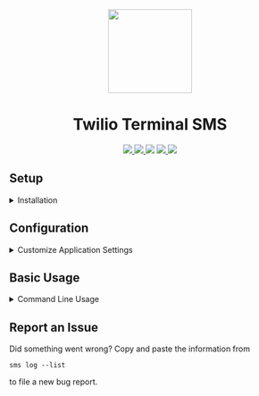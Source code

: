 <p align="center">
  <a title="Project Logo">
    <img height="150" style="margin-top:15px" src="https://www.twilio.com/docs/static/company/img/logos/red/twilio-mark-red.cda4b5cd0.svg">
  </a>
</p>

<h1 align="center">Twilio Terminal SMS</h1>

<p align="center">
    <a href="https://github.com/hentai-chan/sms" title="Release Version">
        <img src="https://img.shields.io/badge/Release-0.0.1%20-blue">
    </a>
    <a href="https://github.com/hentai-chan/sms/actions/workflows/python-app.yml" title="Unit Tests">
        <img src="https://github.com/hentai-chan/sms/actions/workflows/python-app.yml/badge.svg">
    </a>
    <a title="Supported Python Versions">
        <img src="https://img.shields.io/badge/Python-3.8%20%7C%203.9%20-blue">
    </a>
    <a href="https://www.gnu.org/licenses/gpl-3.0.en.html" title="License Information" target="_blank" rel="noopener noreferrer">
        <img src="https://img.shields.io/badge/License-GPLv3-blue.svg">
    </a>
    <a href="https://archive.softwareheritage.org/browse/origin/?origin_url=https://github.com/hentai-chan/sms" title="Software Heritage Archive" target="_blank" rel="noopener noreferrer">
        <img src="https://archive.softwareheritage.org/badge/origin/https://github.com/hentai-chan/sms.git/">
    </a>
</p>

## Setup

<details>
<summary>Installation</summary>

[pipx](https://pypa.github.io/pipx/) is the recommended way to install
Python applications in an isolated environment:

```cli
pipx install git+https://github.com/hentai-chan/sms.git
```

Fire up a debug build in `./venv`:

```cli
git clone https://github.com/hentai-chan/sms.git
cd ./speedtest
python -m venv venv/
source venv/bin/activate
pip install -e .
```

</details>

## Configuration

<details>
<summary>Customize Application Settings</summary>

TODO

</details>

## Basic Usage

<details>
<summary>Command Line Usage</summary>

TODO

</details>

## Report an Issue

Did something went wrong? Copy and paste the information from

```cli
sms log --list
```

to file a new bug report.
